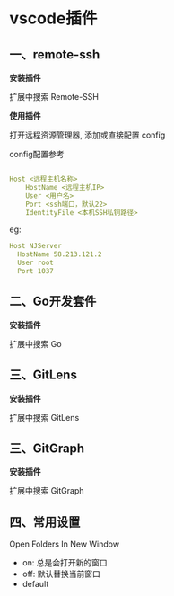 # vscode插件

## 一、remote-ssh

**安装插件**

扩展中搜索 Remote-SSH

**使用插件**

打开远程资源管理器, 添加或直接配置 config

config配置参考

```yml

Host <远程主机名称>
    HostName <远程主机IP>
    User <用户名>
    Port <ssh端口，默认22>
    IdentityFile <本机SSH私钥路径>

```

eg:

```yml
Host NJServer
  HostName 58.213.121.2
  User root
  Port 1037
```

## 二、Go开发套件

**安装插件**

扩展中搜索 Go

## 三、GitLens

**安装插件**

扩展中搜索 GitLens

## 三、GitGraph

**安装插件**

扩展中搜索 GitGraph

## 四、常用设置

Open Folders In New Window
 - on: 总是会打开新的窗口
 - off: 默认替换当前窗口
 - default




